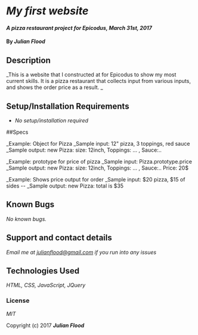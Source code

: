 # _My first website_

#### _A pizza restaurant project for Epicodus, March 31st, 2017_

#### By _**Julian Flood**_

## Description

_This is a website that I constructed at for Epicodus to show my most current skills. It is a pizza restaurant that collects input from various inputs, and shows the order price as a result. _

## Setup/Installation Requirements

* _No setup/installation required_

##Specs

_Example: Object for Pizza
_Sample input: 12" pizza, 3 toppings, red sauce
_Sample output: new Pizza: size: 12inch, Toppings: ... , Sauce:..

_Example: prototype for price of pizza
_Sample input: Pizza.prototype.price
_Sample output: new Pizza: size: 12inch, Toppings: ... , Sauce:.. Price: 20$

_Example: Shows price output for order
_Sample input: $20 pizza, $15 of sides --
_Sample output: new Pizza: total is $35

## Known Bugs

_No known bugs._

## Support and contact details

_Email me at julianflood@gmail.com if you run into any issues_

## Technologies Used

_HTML, CSS, JavaScript, JQuery_

### License

*MIT*

Copyright (c) 2017 **_Julian Flood_**

